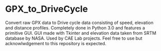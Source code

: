 # GPX_to_DriveCycle
Convert raw GPX data to Drive cycle data consisting of speed, elevation and distance profiles. Completely done in Python 3.0 and features a primitive GUI.
GUI made with Tkinter and elevation data taken from SRTM database by NASA.
Used by CAE Lab projects.
Feel free to use but acknowlwdgement to this repository is expected.
